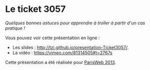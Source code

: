 Le ticket 3057
===============

*Quelques bonnes astuces pour apprendre à troller à partir d'un cas pratique !*

Vous pouvez voir cette présentation en ligne : 

 * Les slides : <http://tzi.github.io/presentation-Ticket3057/>.
 * La vidéo : <https://vimeo.com/81314505#t=2767s>

Cette présentation a été réalisée pour [ParisWeb 2013](http://www.paris-web.fr/2013/conferences/lightning-talks.php).